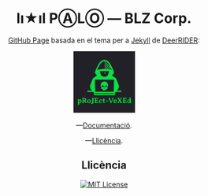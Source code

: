 <h1 align="center">lı★ıl PⒶLⓄ — BLZ Corp.</h1>

<p align="center"><a href="https://pages.github.com">GitHub Page</a> basada en el tema per a <a href="https://jekyllrb.com">Jekyll</a> de <a href="https://github.com/akiritsu">DeerRIDER</a>:</p>

<p align="center"><a href="https://github.com/akiritsu/pRoJEct-VeXEd"><img src="src/assets/img/favicon.png" alt="Logo" width="125" height="125"></a></p>

<p align="center">—<a href="https://github.com/akiritsu/pRoJEct-VeXEd/blob/master/README.md">Documentació</a>.</p>

<p align="center">—<a href="https://github.com/akiritsu/pRoJEct-VeXEd/blob/master/LICENSE.md">Llicència</a>.</p>

<h2 align="center">Llicència</h2>

<div align="center">
  
  [![MIT License][license-shield]][license-url]

</div>

[license-shield]: https://img.shields.io/github/license/mantekillah/palo.svg
[license-url]: https://github.com/mantekillah/palo/blob/master/LICENSE
